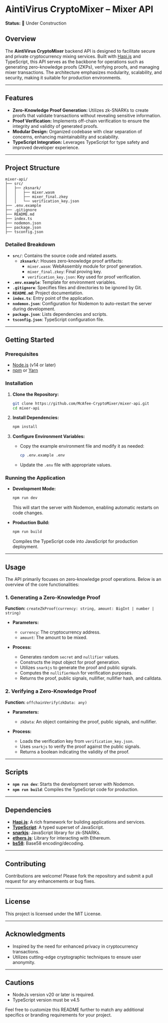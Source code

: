 
# AintiVirus CryptoMixer – Mixer API

**Status:** 🚧 Under Construction

## Overview

The **AintiVirus CryptoMixer** backend API is designed to facilitate secure and private cryptocurrency mixing services. Built with [Hapi.js](https://hapi.dev/) and TypeScript, this API serves as the backbone for operations such as generating zero-knowledge proofs (ZKPs), verifying proofs, and managing mixer transactions. The architecture emphasizes modularity, scalability, and security, making it suitable for production environments.

---

## Features

- **Zero-Knowledge Proof Generation:** Utilizes zk-SNARKs to create proofs that validate transactions without revealing sensitive information.
- **Proof Verification:** Implements off-chain verification to ensure the integrity and validity of generated proofs.
- **Modular Design:** Organized codebase with clear separation of concerns, enhancing maintainability and scalability.
- **TypeScript Integration:** Leverages TypeScript for type safety and improved developer experience.

---

## Project Structure

```
mixer-api/
├── src/
│   ├── zksnark/
│   │   ├── mixer.wasm
│   │   ├── mixer_final.zkey
│   │   └── verification_key.json
├── .env.example
├── .gitignore
├── README.md
├── index.ts
├── nodemon.json
├── package.json
├── tsconfig.json
```

### Detailed Breakdown

- **`src/`**: Contains the source code and related assets.
  - **`zksnark/`**: Houses zero-knowledge proof artifacts:
    - `mixer.wasm`: WebAssembly module for proof generation.
    - `mixer_final.zkey`: Final proving key.
    - `verification_key.json`: Key used for proof verification.
- **`.env.example`**: Template for environment variables.
- **`.gitignore`**: Specifies files and directories to be ignored by Git.
- **`README.md`**: Project documentation.
- **`index.ts`**: Entry point of the application.
- **`nodemon.json`**: Configuration for Nodemon to auto-restart the server during development.
- **`package.json`**: Lists dependencies and scripts.
- **`tsconfig.json`**: TypeScript configuration file.

---

## Getting Started

### Prerequisites

- [Node.js](https://nodejs.org/) (v14 or later)
- [npm](https://www.npmjs.com/) or [Yarn](https://yarnpkg.com/)

### Installation

1. **Clone the Repository:**

   ```bash
   git clone https://github.com/McAfee-CryptoMixer/mixer-api.git
   cd mixer-api
   ```

2. **Install Dependencies:**

   ```bash
   npm install
   ```

3. **Configure Environment Variables:**

   - Copy the example environment file and modify it as needed:

     ```bash
     cp .env.example .env
     ```

   - Update the `.env` file with appropriate values.

### Running the Application

- **Development Mode:**

  ```bash
  npm run dev
  ```

  This will start the server with Nodemon, enabling automatic restarts on code changes.

- **Production Build:**

  ```bash
  npm run build
  ```

  Compiles the TypeScript code into JavaScript for production deployment.

---

## Usage

The API primarily focuses on zero-knowledge proof operations. Below is an overview of the core functionalities:

### 1. Generating a Zero-Knowledge Proof

**Function:** `createZkProof(currency: string, amount: BigInt | number | string)`

- **Parameters:**
  - `currency`: The cryptocurrency address.
  - `amount`: The amount to be mixed.

- **Process:**
  - Generates random `secret` and `nullifier` values.
  - Constructs the input object for proof generation.
  - Utilizes `snarkjs` to generate the proof and public signals.
  - Computes the `nullifierHash` for verification purposes.
  - Returns the proof, public signals, nullifier, nullifier hash, and calldata.

### 2. Verifying a Zero-Knowledge Proof

**Function:** `offchainVerify(zkData: any)`

- **Parameters:**
  - `zkData`: An object containing the proof, public signals, and nullifier.

- **Process:**
  - Loads the verification key from `verification_key.json`.
  - Uses `snarkjs` to verify the proof against the public signals.
  - Returns a boolean indicating the validity of the proof.

---

## Scripts

- **`npm run dev`**: Starts the development server with Nodemon.
- **`npm run build`**: Compiles the TypeScript code for production.

---

## Dependencies

- **[Hapi.js](https://hapi.dev/)**: A rich framework for building applications and services.
- **[TypeScript](https://www.typescriptlang.org/)**: A typed superset of JavaScript.
- **[snarkjs](https://github.com/iden3/snarkjs)**: JavaScript library for zk-SNARKs.
- **[ethers.js](https://docs.ethers.io/)**: Library for interacting with Ethereum.
- **[bs58](https://github.com/cryptocoinjs/bs58)**: Base58 encoding/decoding.

---

## Contributing

Contributions are welcome! Please fork the repository and submit a pull request for any enhancements or bug fixes.

---

## License

This project is licensed under the MIT License.

---

## Acknowledgments

- Inspired by the need for enhanced privacy in cryptocurrency transactions.
- Utilizes cutting-edge cryptographic techniques to ensure user anonymity.

---

## Cautions
- NodeJs version v20 or later is required.
- TypeScript version must be v4.5

Feel free to customize this README further to match any additional specifics or branding requirements for your project. 